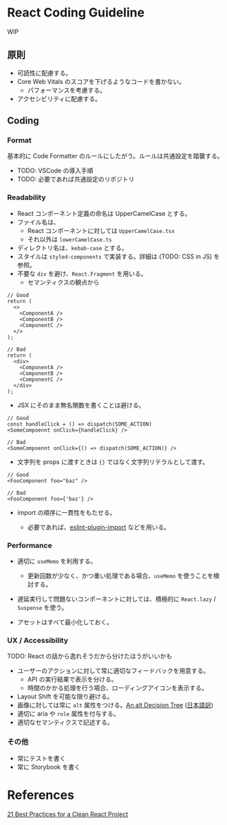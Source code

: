 # React Coding Guideline

WIP

## 原則

- 可読性に配慮する。
- Core Web Vitals のスコアを下げるようなコードを書かない。
  - パフォーマンスを考慮する。
- アクセシビリティに配慮する。

## Coding

### Format

基本的に Code Formatter のルールにしたがう。ルールは共通設定を踏襲する。

- TODO: VSCode の導入手順
- TODO: 必要であれば共通設定のリポジトリ

### Readability

- React コンポーネント定義の命名は UpperCamelCase とする。
- ファイル名は、
  - React コンポーネントに対しては `UpperCamelCase.tsx`
  - それ以外は `lowerCamelCase.ts`
- ディレクトリ名は、`kebab-case` とする。
- スタイルは `styled-components` で実装する。詳細は (TODO: CSS in JS) を参照。
- 不要な `div` を避け、`React.Fragment` を用いる。
  - セマンティクスの観点から

```
// Good
return (
  <>
    <ComponentA />
    <ComponentB />
    <ComponentC />
  </>
);

// Bad
return (
  <div>
    <ComponentA />
    <ComponentB />
    <ComponentC />
  </div>
);
```

- JSX にそのまま無名関数を書くことは避ける。

```
// Good
const handleClick = () => dispatch(SOME_ACTION)
<SomeCompoennt onClick={handleClick} />

// Bad
<SomeCompoennt onClick={() => dispatch(SOME_ACTION)} />
```

- 文字列を props に渡すときは `{}` ではなく文字列リテラルとして渡す。

```
// Good
<FooComponent foo="baz" />

// Bad
<FooComponent foo={'baz'} />
```

- import の順序に一貫性をもたせる。

  - 必要であれば、[eslint-plugin-import](https://github.com/import-js/eslint-plugin-import) などを用いる。

### Performance

- 適切に `useMemo` を利用する。

  - 更新回数が少なく、かつ重い処理である場合、`useMemo` を使うことを検討する。

- 遅延実行して問題ないコンポーネントに対しては、積極的に `React.lazy` / `Suspense` を使う。

- アセットはすべて最小化しておく。

### UX / Accessibility

TODO: React の話から逸れそうだから分けたほうがいいかも

- ユーザーのアクションに対して常に適切なフィードバックを用意する。
  - API の実行結果で表示を分ける。
  - 時間のかかる処理を行う場合、ローディングアイコンを表示する。
- Layout Shift を可能な限り避ける。
- 画像に対しては常に `alt` 属性をつける。[An alt Decision Tree](https://www.w3.org/WAI/tutorials/images/decision-tree/) ([日本語訳](https://qiita.com/hibikikudo/items/f710933664094632540d))
- 適切に aria や `role` 属性を付与する。
- 適切なセマンティクスで記述する。

### その他

- 常にテストを書く
- 常に Storybook を書く

# References

[21 Best Practices for a Clean React Project](https://betterprogramming.pub/21-best-practices-for-a-clean-react-project-df788a682fb)

```

```
